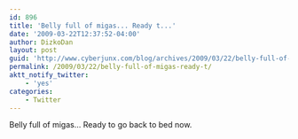 ```yaml
---
id: 896
title: 'Belly full of migas... Ready t...'
date: '2009-03-22T12:37:52-04:00'
author: DizkoDan
layout: post
guid: 'http://www.cyberjunx.com/blog/archives/2009/03/22/belly-full-of-migas-ready-t/'
permalink: /2009/03/22/belly-full-of-migas-ready-t/
aktt_notify_twitter:
    - 'yes'
categories:
    - Twitter
---
```


Belly full of migas… Ready to go back to bed now.